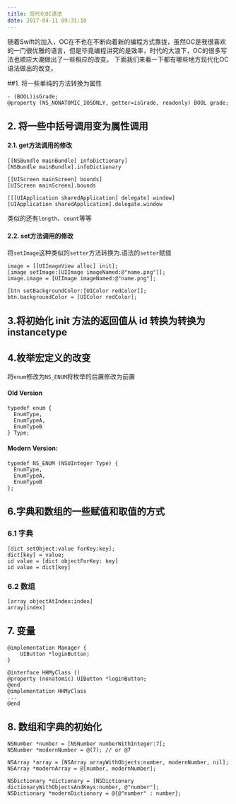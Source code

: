 ```yaml
---
title: 现代化OC语法
date: 2017-04-11 09:31:10
---
```


随着Swift的加入，OC在不也在不断向着新的编程方式靠拢，虽然OC是我很喜欢的一门很优雅的语言，但是毕竟编程讲究的是效率，时代的大浪下，OC的很多写法也顺应大潮做出了一些相应的改变。
下面我们来看一下都有哪些地方现代化OC语法做出的改变。

##1. 将一些单纯的方法转换为属性
```
- (BOOL)isGrade;
@property (NS_NONATOMIC_IOSONLY, getter=isGrade, readonly) BOOL grade;
```

## 2. 将一些中括号调用变为属性调用

#### 2.1. get方法调用的修改
```objc
[[NSBundle mainBundle] infoDictionary]
[NSBundle mainBundle].infoDictionary
```
```objc
[[UIScreen mainScreen] bounds]
[UIScreen mainScreen].bounds
```
```objc
[[[UIApplication sharedApplication] delegate] window]
[UIApplication sharedApplication].delegate.window
```
类似的还有`length`、`count`等等

#### 2.2. set方法调用的修改
将`setImage`这种类似的`setter`方法转换为.语法的`setter`赋值
```objc
image = [[UIImageView alloc] init];
[image setImage:[UIImage imageNamed:@"name.png"]];
image.image = [UIImage imageNamed:@"name.png"];
```
```objc
[btn setBackgroundColor:[UIColor redColor]];
btn.backgroundColor = [UIColor redColor];
```

## 3.将初始化 init 方法的返回值从 id 转换为转换为 instancetype

## 4.枚举宏定义的改变
将`enum`修改为`NS_ENUM`将枚举的后置修改为前置
#### Old Version
```objc
typedef enum { 
  EnumType, 
  EnumTypeA, 
  EnumTypeB 
} Type;
```
#### Modern Version:
```objc
typedef NS_ENUM (NSUInteger Type) { 
  EnumType, 
  EnumTypeA, 
  EnumTypeB 
};
```

## 6.字典和数组的一些赋值和取值的方式
### 6.1 字典
```objc
[dict setObject:value forKey:key];
dict[key] = value;
id value = [dict objectForKey: key]
id value = dict[key]
```
### 6.2 数组
```objc
[array objectAtIndex:index]
array[index]
```

## 7. 变量
```objc
@implementation Manager {
    UIButton *loginButton;
}
```
```objc
@interface HHMyClass ()
@property (nonatomic) UIButton *loginButton;
@end
@implementation HHMyClass
...
@end
```

## 8. 数组和字典的初始化

```objc
NSNumber *number = [NSNumber numberWithInteger:7];
NSNumber *modernNumber = @(7); // or @7

NSArray *array = [NSArray arrayWithObjects:number, modernNumber, nil];
NSArray *modernArray = @[number, modernNumber];

NSDictionary *dictionary = [NSDictionary dictionaryWithObjectsAndKeys:number, @"number"];
NSDictionary *modernDictionary = @{@"number" : number};
```